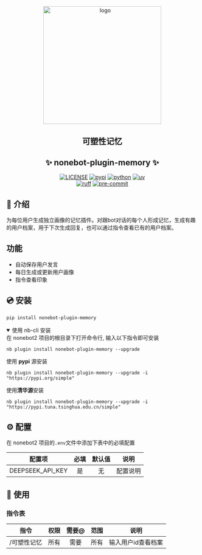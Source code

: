 <div align="center">
    <a href="https://v2.nonebot.dev/store">
    <img src="https://raw.githubusercontent.com/fllesser/nonebot-plugin-template/refs/heads/resource/.docs/NoneBotPlugin.svg" width="310" alt="logo"></a>

## 可塑性记忆
## ✨ nonebot-plugin-memory ✨
[![LICENSE](https://img.shields.io/github/license/lanxinmob/nonebot-plugin-memory.svg)](./LICENSE)
[![pypi](https://img.shields.io/pypi/v/nonebot-plugin-memory.svg)](https://pypi.python.org/pypi/nonebot-plugin-memory)
[![python](https://img.shields.io/badge/python-3.10|3.11|3.12|3.13-blue.svg)](https://www.python.org)
[![uv](https://img.shields.io/badge/package%20manager-uv-black?style=flat-square&logo=uv)](https://github.com/astral-sh/uv)
<br/>
[![ruff](https://img.shields.io/badge/code%20style-ruff-black?style=flat-square&logo=ruff)](https://github.com/astral-sh/ruff)
[![pre-commit](https://results.pre-commit.ci/badge/github/lanxinmob/nonebot-plugin-memory/master.svg)](https://results.pre-commit.ci/latest/github/lanxinmob/nonebot-plugin-memory/master)

</div>

## 📖 介绍
为每位用户生成独立画像的记忆插件。对跟bot对话的每个人形成记忆，生成有趣的用户档案，用于下次生成回复，也可以通过指令查看已有的用户档案。

## 功能
- 自动保存用户发言
- 每日生成或更新用户画像
- 指令查看印象


## 💿 安装

```bash
pip install nonebot-plugin-memory
```

<details open>
<summary>使用 nb-cli 安装</summary>
在 nonebot2 项目的根目录下打开命令行, 输入以下指令即可安装

    nb plugin install nonebot-plugin-memory --upgrade
使用 **pypi** 源安装

    nb plugin install nonebot-plugin-memory --upgrade -i "https://pypi.org/simple"
使用**清华源**安装

    nb plugin install nonebot-plugin-memory --upgrade -i "https://pypi.tuna.tsinghua.edu.cn/simple"


## ⚙️ 配置

在 nonebot2 项目的`.env`文件中添加下表中的必填配置

| 配置项  | 必填  | 默认值 |   说明   |
| :-----: | :---: | :----: | :------: |
| DEEPSEEK_API_KEY  |  是   |   无   | 配置说明 |

## 🎉 使用
### 指令表
| 指令  | 权限  | 需要@ | 范围  |   说明   |
| :---: | :---: | :---: | :---: | :------: |
| /可塑性记忆 | 所有  |  需要   | 所有  | 输入用户id查看档案 |

